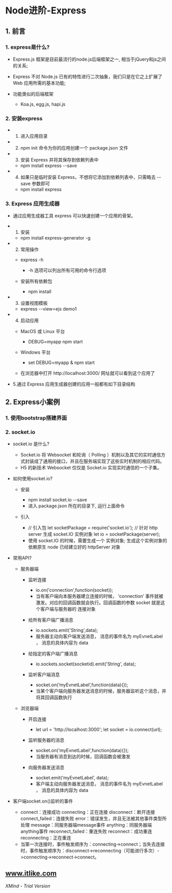 # Node进阶-Express

## 1. 前言

### 1. express是什么?

- Express.js 框架是目前最流行的node.js后端框架之一,  相当于jQuery和js之间的关系;
- Express 不对 Node.js 已有的特性进行二次抽象，我们只是在它之上扩展了 Web 应用所需的基本功能;
- 功能类似的后端框架

	- Koa.js, egg.js, hapi.js

### 2. 安装express

- 1. 进入应用目录
- 2. npm init 命令为你的应用创建一个 package.json 文件
- 3. 安装 Express 并将其保存到依赖列表中

	- npm install express --save

- 4. 如果只是临时安装 Express，不想将它添加到依赖列表中，只需略去 --save 参数即可

	- npm install express

### 3. Express 应用生成器

- 通过应用生成器工具 express 可以快速创建一个应用的骨架。
- 1. 安装

	- npm install express-generator -g

- 2. 常用操作

	- express -h

		- -h 选项可以列出所有可用的命令行选项

	- 安装所有依赖包

		- npm install

- 3. 设置视图模板

	- express --view=ejs demo1

- 4. 启动应用

	- MacOS 或 Linux 平台

		- DEBUG=myapp npm start

	- Windows 平台

		- set DEBUG=myapp & npm start

	- 在浏览器中打开 http://localhost:3000/ 网址就可以看到这个应用了

- 5.通过 Express 应用生成器创建的应用一般都有如下目录结构

## 2. Express小案例

### 1. 使用bootstrap搭建界面

### 2. socket.io

- socket.io 是什么?

	- Socket.io 将 Websocket 和轮询（ Polling ）机制以及其它的实时通信方式封装成了通用的接口，并且在服务端实现了这些实时机制的相应代码。
	- H5 的新技术 Websocket 仅仅是 Socket.io 实现实时通信的一个子集。

- 如何使用socket.io?

	- 安装

		- npm install socket.io --save
		- 进入 package.json  所在的目录下, 运行上面命令

	- 引入

		- // 引入包
let  socketPackage = require('socket.io'); 
// 针对 http server  生成 socket.IO  实例对象
let  io = socketPackage(server); 
		- 使用 socket.IO  的时候，需要生成一个 实例对象;
生成这个实例对象的依赖原生 node 已经建立好的 httpServer  对象

- 常用API?

	- 服务器端

		- 监听连接

			- io.on('connection',function(socket));
			- 当有客户端向本服务器建立连接的时候， ‘connection’ 事件就被激发。对应的回调函数就会执行。回调函数的参数 socket  就是这个客户端与服务器的 连接对象

		- 给所有客户端广播消息

			- io.sockets.emit('String',data);
			- 服务器主动向客户端发送消息， 消息的事件名为 myEvnetLabel ， 消息的具体内容为 data

		- 给指定的客户端广播消息

			- io.sockets.socket(socketid).emit('String', data);

		- 监听客户端消息

			- socket.on(‘myEvnetLabel’,function(data){});
			- 当某个客户端向服务器发送消息的时候，服务器监听这个消息，并将其回调函数执行

	- 浏览器端

		- 开启连接

			- let url = 'http://localhost:3000';
let socket = io.connect(url);

		- 监听服务器的消息

			- socket.on('myEvnetLabel',function(data){});
			- 当服务器有消息到达的时候，回调函数会被激发

		- 向服务器发送消息

			- socket.emit(‘myEvnetLabel’, data);
			- 客户端主动向服务器发送消息， 消息的事件名为 myEvnetLabel ， 消息的具体内容为 data

- 客户端socket.on()监听的事件

	- connect：连接成功
connecting：正在连接
disconnect：断开连接
connect_failed：连接失败
error：错误发生，并且无法被其他事件类型所处理
message：同服务器端message事件
anything：同服务器端anything事件
reconnect_failed：重连失败
reconnect：成功重连
reconnecting：正在重连
	- 当第一次连接时，事件触发顺序为：connecting->connect；当失去连接时，事件触发顺序为：disconnect->reconnecting（可能进行多次）->connecting->reconnect->connect。

## www.itlike.com

*XMind - Trial Version*